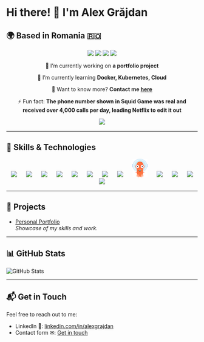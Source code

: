 # Hi there! 👋 I'm Alex Grăjdan


## 🌍 Based in Romania 🇷🇴

<p align="center">
  <img src="https://img.icons8.com/color/48/000000/rocket.png"/>
  <img src="https://img.icons8.com/color/48/000000/laptop.png"/>
  <img src="https://img.icons8.com/color/48/000000/cloud.png"/>
  <img src="https://img.icons8.com/color/48/000000/network.png"/>
</p>
  
<div align="center">
 
 🔭 I’m currently working on **a portfolio project**
 
 🌱 I’m currently learning **Docker, Kubernetes, Cloud**
 
 💬 Want to know more? **Contact me [here](https://alexgrajdan.github.io/#contact)**
 
⚡ Fun fact: **The phone number shown in Squid Game was real and received over 4,000 calls per day, leading Netflix to edit it out**

</div>

<div align="center"> 
  <a href="https://alexgrajdan.github.io/" target="_blank">
     <img src="https://img.shields.io/badge/My%20website-FF5722?style=for-the-badge&logo=todoist&logoColor=white" target="_blank" />
  </a>
</div>


---

## 🎯 Skills & Technologies

<p align="center">
  <img src="https://img.icons8.com/color/48/000000/python.png" style="margin: 0 10px;"/>
  <img src="https://img.icons8.com/color/48/000000/kubernetes.png" style="margin: 0 10px;"/>
  <img src="https://img.icons8.com/color/48/000000/google-cloud.png" style="margin: 0 10px;"/>
  <img src="https://img.icons8.com/color/48/000000/bash.png" style="margin: 0 10px;"/>
  <img src="https://img.icons8.com/color/48/000000/linux.png" style="margin: 0 10px;"/>
  <img src="https://img.icons8.com/color/48/000000/jenkins.png" style="margin: 0 10px;"/>
  <img src="https://img.icons8.com/color/48/000000/git.png" style="margin: 0 10px;"/>
  <img src="https://img.icons8.com/color/48/000000/bitbucket.png" style="margin: 0 10px;"/>
  <img src="https://raw.githubusercontent.com/cncf/artwork/master/projects/argo/icon/color/argo-icon-color.png" width="40" height="48" style="margin: 0 10px;"/>
  <img src="https://img.icons8.com/color/48/000000/oracle-logo.png" style="margin: 0 10px;"/>
  <img src="https://img.icons8.com/color/48/000000/html-5.png" style="margin: 0 10px;"/>
  <img src="https://img.icons8.com/color/48/000000/css3.png" style="margin: 0 10px;"/>
  <img src="https://img.icons8.com/color/48/000000/javascript.png" style="margin: 0 10px;"/>
</p>

---

## 🚀 Projects

- [Personal Portfolio](https://github.com/alexgrajdan/alexgrajdan.github.io)  
_Showcase of my skills and work._

---

## 📊 GitHub Stats

![GitHub Stats](https://github-readme-stats.vercel.app/api?username=alexgrajdan&show_icons=true&theme=radical)

---

## 📬 Get in Touch

Feel free to reach out to me:

- LinkedIn 🔗: [linkedin.com/in/alexgrajdan](https://www.linkedin.com/in/alexandru-gr%C4%83jdan-542a29205/)
- Contact form ✉: [Get in touch](https://alexgrajdan.github.io/#contact)